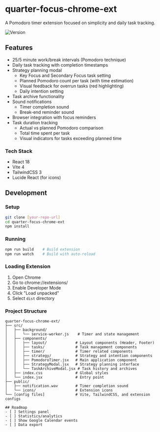 # quarter-focus-chrome-ext

A Pomodoro timer extension focused on simplicity and daily task tracking.

![Version](https://img.shields.io/badge/version-2.4.0-blue.svg)

## Features
- 25/5 minute work/break intervals (Pomodoro technique)
- Daily task tracking with completion timestamps
- Strategy planning modal
  - Key Focus and Secondary Focus task setting
  - Planned Pomodoro count per task (with time estimation)
  - Visual feedback for overrun tasks (red highlighting)
  - Daily intention setting
- Task archive functionality
- Sound notifications
  - Timer completion sound
  - Break-end reminder sound
- Browser integration with focus reminders
- Task duration tracking
  - Actual vs planned Pomodoro comparison
  - Total time spent per task
  - Visual indicators for tasks exceeding planned time

### Tech Stack
- React 18
- Vite 4
- TailwindCSS 3
- Lucide React (for icons)

## Development

### Setup
```bash
git clone [your-repo-url]
cd quarter-focus-chrome-ext
npm install
```

### Running
```bash
npm run build    # Build extension
npm run watch    # Build with auto-reload
```

### Loading Extension
1. Open Chrome
2. Go to chrome://extensions/
3. Enable Developer Mode
4. Click "Load unpacked"
5. Select `dist` directory

### Project Structure
```
quarter-focus-chrome-ext/
├── src/
│   ├── background/
│   │   └── service-worker.js    # Timer and state management
│   ├── components/
│   │   ├── layout/             # Layout components (Header, Footer)
│   │   ├── tasks/              # Task management components
│   │   ├── timer/              # Timer related components
│   │   ├── strategy/           # Strategy and intention components
│   │   ├── PomodoroTimer.jsx   # Main application component
│   │   ├── StrategyModal.jsx   # Strategy planning interface
│   │   └── TaskArchiveModal.jsx # Task history and archives
│   ├── index.css               # Global styles
│   └── index.jsx               # Entry point
├── public/
│   ├── notification.wav        # Timer completion sound
│   └── icons/                  # Extension icons
└── [config files]              # Vite, TailwindCSS, and extension configs

## Roadmap
- [ ] Settings panel
- [ ] Statistics/analytics
- [ ] Show Google Calendar events
- [ ] Data export
